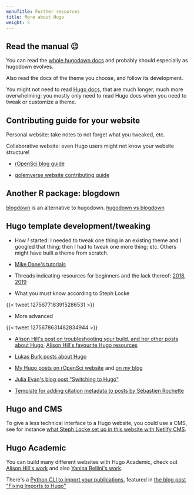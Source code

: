 ```yaml
---
menuTitle: Further resources
title: More about Hugo
weight: 5
---
```


## Read the manual :wink:

You can read the [whole hugodown docs](https://hugodown.r-lib.org/) and probably should especially as hugodown evolves.

Also read the docs of the theme you choose, and follow its development.

You might not need to read [Hugo docs](https://gohugo.io/documentation/), that are much longer, much more overwhelming: you mostly only need to read Hugo docs when you need to tweak or customize a theme.

## Contributing guide for your website

Personal website: take notes to not forget what you tweaked, etc.

Collaborative website: even Hugo users might not know your website structure!

* [rOpenSci blog guide](https://blogguide.ropensci.org/)

* [golemverse website contributing guide](https://github.com/ThinkR-open/golemverse.org/blob/master/how-to.Rmd)


## Another R package: blogdown

[blogdown](https://bookdown.org/yihui/blogdown/) is an alternative to hugodown. [hugodown vs blogdown](https://hugodown.r-lib.org/#compared-to-blogdown)

## Hugo template development/tweaking

* How _I_ started: I needed to tweak one thing in an existing theme and I googled that thing; then I had to tweak one more thing; etc. Others might have built a theme from scratch.

* [Mike Dane's tutorials](https://www.mikedane.com/static-site-generators/hugo/)

* Threads indicating resources for beginners and the lack thereof: [2018](https://discourse.gohugo.io/t/comprehensive-hugo-tutorial-for-beginners/12586), [2019](https://discourse.gohugo.io/t/list-of-comprehensive-tutorials-for-beginners-2019/19654)

* What you must know according to Steph Locke

{{< tweet 1275677183915286531 >}}

* More advanced

{{< tweet 1275678631482834944 >}}

* [Alison Hill's post on troubleshooting your build, and her other posts about Hugo](https://alison.rbind.io/post/2019-03-04-hugo-troubleshooting/), [Alison Hill's favourite Hugo resources](https://summer-of-blogdown.netlify.app/day-04/#deeper-dives)

* [Lukas Burk posts about Hugo](https://blog.jemu.name/tags/hugo/)

* [My Hugo posts on rOpenSci website](https://ropensci.org/tags/hugo/) and [on my blog](https://masalmon.eu/tags/hugo/)

* [Julia Evan's blog post "Switching to Hugo"](https://jvns.ca/blog/2016/10/09/switching-to-hugo/)

* [Template for adding citation metadata to posts by Sébastien Rochette](https://github.com/statnmap/hugo-statnmap-theme/blob/3e2a54a9836fdd65779865e91058ba304b628336/layouts/partials/citation.html)

## Hugo and CMS

To give a less technical interface to a Hugo website, you could use a CMS, see for instance [what Steph Locke set up in this website with Netlify CMS](https://github.com/hzi-braunschweig/serohub).

## Hugo Academic

You can build many different websites with Hugo Academic, check out [Alison Hill's work](https://ysc-rmarkdown.netlify.app/) and also [Yanina Bellini's work](https://yabellini.netlify.app/).

There's a [Python CLI to import your publications](https://github.com/sourcethemes/academic-admin), featured in [the blog post "Fixing Imports to Hugo"](https://dyerlab.org/post/fixing-imports-to-hugo/)